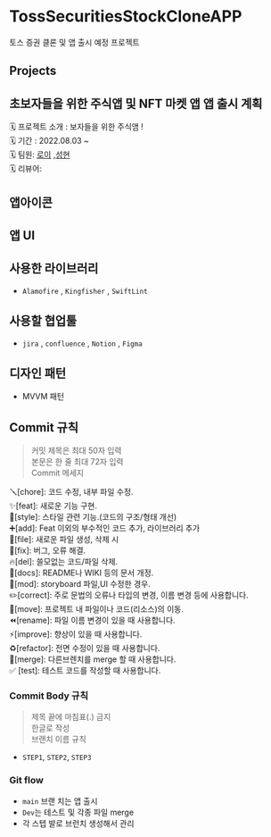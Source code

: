 # TossSecuritiesStockCloneAPP
토스 증권 클론 및  앱 출시  예정 프로젝트  


## Projects
## 초보자들을 위한 주식앱 및 NFT 마켓 앱 앱 출시 계획 
🗓 프로젝트 소개 : 보자들을 위한 주식앰 !</br>
🗓 기간 : 2022.08.03 ~   </br>
🗓 팀원: [로이](https://github.com/Roy-wonji) ,[성현](https://github.com/seonghyeonOrNot)</br>
🗓 리뷰어: 

## 앱아이콘 

##  앱 UI

## 사용한 라이브러리
- `Alamofire` , `Kingfisher` , `SwiftLint`

## 사용할 협업툴 
- `jira` , `confluence` , `Notion` , `Figma`

## 디자인 패턴
- MVVM 패턴 


## Commit 규칙
> 커밋 제목은 최대 50자 입력 </br>
본문은 한 줄 최대 72자 입력 </br>
Commit 메세지 </br>

🪛[chore]: 코드 수정, 내부 파일 수정. </br>
✨[feat]: 새로운 기능 구현. </br>
🎨[style]: 스타일 관련 기능.(코드의 구조/형태 개선) </br>
➕[add]: Feat 이외의 부수적인 코드 추가, 라이브러리 추가 </br>
🔧[file]: 새로운 파일 생성, 삭제 시 </br>
🐛[fix]: 버그, 오류 해결. </br>
🔥[del]: 쓸모없는 코드/파일 삭제. </br>
📝[docs]: README나 WIKI 등의 문서 개정. </br>
💄[mod]: storyboard 파일,UI 수정한 경우. </br>
✏️[correct]: 주로 문법의 오류나 타입의 변경, 이름 변경 등에 사용합니다. </br>
🚚[move]: 프로젝트 내 파일이나 코드(리소스)의 이동. </br>
⏪️[rename]: 파일 이름 변경이 있을 때 사용합니다. </br>
⚡️[improve]: 향상이 있을 때 사용합니다. </br>
♻️[refactor]: 전면 수정이 있을 때 사용합니다. </br>
🔀[merge]: 다른브렌치를 merge 할 때 사용합니다. </br>
✅ [test]: 테스트 코드를 작성할 때 사용합니다. </br>

### Commit Body 규칙
> 제목 끝에 마침표(.) 금지 </br>
한글로 작성 </br>
브랜치 이름 규칙

- `STEP1`, `STEP2`, `STEP3`

### Git flow
- `main` 브랜 치는 앱 출시 
- `Dev`는 테스트 및 각종 파일 merge
- 각 스텝 뱔로 브런치 생성해서 관리 
